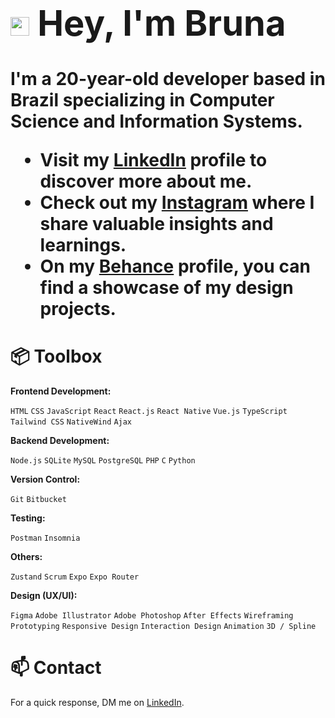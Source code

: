 # **<h1 align="left"> <img src="https://raw.githubusercontent.com/kaueMarques/kaueMarques/master/hi.gif" height="30px"> Hey, I'm Bruna**

I'm a 20-year-old developer based in Brazil specializing in Computer Science and Information Systems. 

- Visit my [LinkedIn](https://www.linkedin.com/in/brunarcedro/) profile to discover more about me.
- Check out my [Instagram](https://www.instagram.com/brucodes/) where I share valuable insights and learnings.
- On my [Behance](https://www.behance.net/brunacedro) profile, you can find a showcase of my design projects.

# **📦 Toolbox**

**Frontend Development:** 

```HTML``` ```CSS``` ```JavaScript``` ```React``` ```React.js``` ```React Native``` ```Vue.js``` ```TypeScript``` ```Tailwind CSS``` ```NativeWind``` ```Ajax```


**Backend Development:** 

```Node.js``` ```SQLite``` ```MySQL``` ```PostgreSQL``` ```PHP``` ```C``` ```Python```


**Version Control:** 

```Git``` ```Bitbucket```


**Testing:** 

```Postman``` ```Insomnia```


**Others:** 

```Zustand``` ```Scrum``` ```Expo``` ```Expo Router```


**Design (UX/UI):** 

```Figma```
```Adobe Illustrator```
```Adobe Photoshop```
```After Effects```
```Wireframing```
```Prototyping```
```Responsive Design```
```Interaction Design```
```Animation```
```3D / Spline```


# **📫 Contact**
For a quick response, DM me on [LinkedIn](https://www.linkedin.com/in/brunarcedro/).
